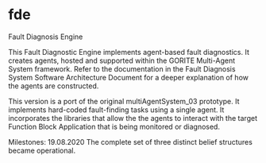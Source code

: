 # fde
Fault Diagnosis Engine

This Fault Diagnostic Engine implements agent-based fault diagnostics. It creates agents, hosted and supported within the GORITE Multi-Agent System framework. Refer to the documentation in the Fault Diagnosis System Software Architecture Document for a deeper explanation of how the  agents are constructed.
 
This version is a port of the original multiAgentSystem_03 prototype. It implements hard-coded fault-finding tasks using a single agent. It incorporates the libraries that allow the the agents to interact with the target Function Block Application that is being monitored or diagnosed.

Milestones:
19.08.2020 The complete set of three distinct belief structures became operational.
